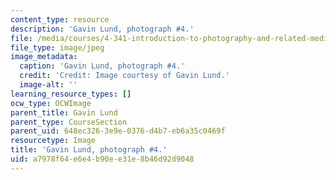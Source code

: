 ```yaml
---
content_type: resource
description: 'Gavin Lund, photograph #4.'
file: /media/courses/4-341-introduction-to-photography-and-related-media-fall-2007/a7978f64e6e4b90ee31e8b46d92d9048_lund4.jpg
file_type: image/jpeg
image_metadata:
  caption: 'Gavin Lund, photograph #4.'
  credit: 'Credit: Image courtesy of Gavin Lund.'
  image-alt: ''
learning_resource_types: []
ocw_type: OCWImage
parent_title: Gavin Lund
parent_type: CourseSection
parent_uid: 648ec326-3e9e-0376-d4b7-eb6a35c0469f
resourcetype: Image
title: 'Gavin Lund, photograph #4.'
uid: a7978f64-e6e4-b90e-e31e-8b46d92d9048
---
```

